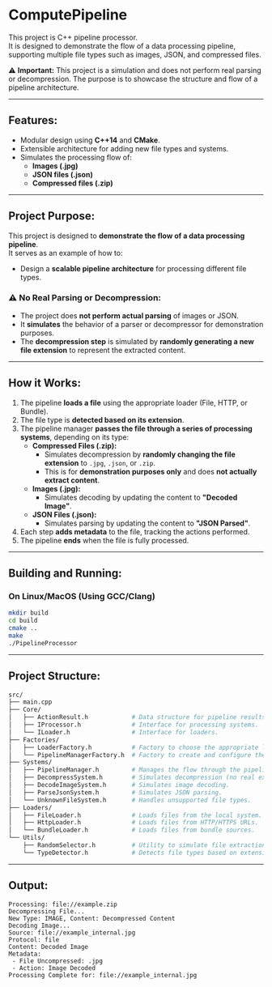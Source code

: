 
# ComputePipeline

This project is C++ pipeline processor.  
It is designed to demonstrate the flow of a data processing pipeline, supporting multiple file types such as images, JSON, and compressed files.  

⚠️ **Important:** This project is a simulation and does not perform real parsing or decompression. The purpose is to showcase the structure and flow of a pipeline architecture.

---

## **Features:**
- Modular design using **C++14** and **CMake**.
- Extensible architecture for adding new file types and systems.
- Simulates the processing flow of:
  - **Images (.jpg)**
  - **JSON files (.json)**
  - **Compressed files (.zip)**

---

## **Project Purpose:**
This project is designed to **demonstrate the flow of a data processing pipeline**.  
It serves as an example of how to:
- Design a **scalable pipeline architecture** for processing different file types.

### ⚠️ **No Real Parsing or Decompression:**
- The project does **not perform actual parsing** of images or JSON.
- It **simulates** the behavior of a parser or decompressor for demonstration purposes.
- The **decompression step** is simulated by **randomly generating a new file extension** to represent the extracted content.

---

## **How it Works:**
1. The pipeline **loads a file** using the appropriate loader (File, HTTP, or Bundle).
2. The file type is **detected based on its extension**.
3. The pipeline manager **passes the file through a series of processing systems**, depending on its type:
    - **Compressed Files (.zip):** 
      - Simulates decompression by **randomly changing the file extension** to `.jpg`, `.json`, or `.zip`.
      - This is for **demonstration purposes only** and does **not actually extract content**.
    - **Images (.jpg):** 
      - Simulates decoding by updating the content to **"Decoded Image"**.
    - **JSON Files (.json):** 
      - Simulates parsing by updating the content to **"JSON Parsed"**.
4. Each step **adds metadata** to the file, tracking the actions performed.
5. The pipeline **ends** when the file is fully processed.

---

## **Building and Running:**

### On Linux/MacOS (Using GCC/Clang)
```bash
mkdir build
cd build
cmake ..
make
./PipelineProcessor
```

---

## Project Structure:
```bash
src/
├── main.cpp
├── Core/
│   ├── ActionResult.h            # Data structure for pipeline results.
│   ├── IProcessor.h              # Interface for processing systems.
│   └── ILoader.h                 # Interface for loaders.
├── Factories/
│   ├── LoaderFactory.h           # Factory to choose the appropriate loader.
│   └── PipelineManagerFactory.h  # Factory to create and configure the pipeline manager.
├── Systems/
│   ├── PipelineManager.h         # Manages the flow through the pipeline.
│   ├── DecompressSystem.h        # Simulates decompression (no real extraction).
│   ├── DecodeImageSystem.h       # Simulates image decoding.
│   ├── ParseJsonSystem.h         # Simulates JSON parsing.
│   └── UnknownFileSystem.h       # Handles unsupported file types.
├── Loaders/
│   ├── FileLoader.h              # Loads files from the local system.
│   ├── HttpLoader.h              # Loads files from HTTP/HTTPS URLs.
│   └── BundleLoader.h            # Loads files from bundle sources.
└── Utils/
    ├── RandomSelector.h          # Utility to simulate file extraction.
    └── TypeDetector.h            # Detects file types based on extensions.
```

---

## Output:
```plaintext
Processing: file://example.zip
Decompressing File...
New Type: IMAGE, Content: Decompressed Content
Decoding Image...
Source: file://example_internal.jpg
Protocol: file
Content: Decoded Image
Metadata:
 - File Uncompressed: .jpg
 - Action: Image Decoded
Processing Complete for: file://example_internal.jpg

